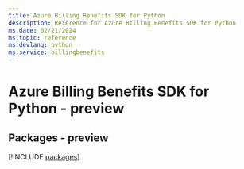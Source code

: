 ```yaml
---
title: Azure Billing Benefits SDK for Python
description: Reference for Azure Billing Benefits SDK for Python
ms.date: 02/21/2024
ms.topic: reference
ms.devlang: python
ms.service: billingbenefits
---
```

# Azure Billing Benefits SDK for Python - preview
## Packages - preview
[!INCLUDE [packages](billing-benefits-index.md)]